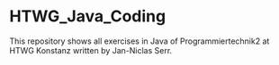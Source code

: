 # HTWG_Java_Coding

This repository shows all exercises in Java of Programmiertechnik2 at HTWG Konstanz written by Jan-Niclas Serr.
